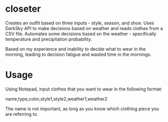 # closeter
Creates an outfit based on three inputs - style, season, and shoe. Uses DarkSky API to make decisions based on weather and reads clothes from a CSV file. Automates some decisions based on the weather - specifically temperature and precipitation probability.

Based on my experience and inability to decide what to wear in the morning, leading to decision fatigue and wasted time in the mornings.

# Usage
Using Notepad, input clothes that you want to wear in the following format:

name,type,color,style1,style2,weather1,weather2

The name is not important, as long as you know which clothing piece you are referring to.
